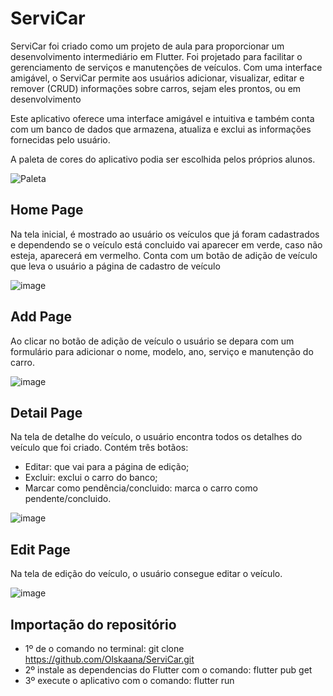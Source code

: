 # ServiCar


ServiCar foi criado como um projeto de aula para proporcionar um desenvolvimento intermediário em Flutter. Foi projetado para facilitar o gerenciamento de serviços e manutenções de veículos. Com uma interface amigável, o ServiCar permite aos usuários adicionar, visualizar, editar e remover (CRUD) informações sobre carros, sejam eles prontos, ou em desenvolvimento 

Este aplicativo oferece uma interface amigável e intuitiva e também conta com um banco de dados que armazena, atualiza e exclui as informações fornecidas pelo usuário. 

A paleta de cores do aplicativo podia ser escolhida pelos próprios alunos.

![Paleta](https://github.com/user-attachments/assets/63453558-7771-4f6e-8971-a9cf93a452e5)


## Home Page 

Na tela inicial, é mostrado ao usuário os veículos que já foram cadastrados e dependendo se o veículo está concluido vai aparecer em verde, caso não esteja, aparecerá em vermelho.
Conta com um botão de adição de veículo que leva o usuário a página de cadastro de veículo

![image](https://github.com/user-attachments/assets/92e2479d-cf09-49de-b4e1-7ea1cf0864fe)


 ## Add Page

 Ao clicar no botão de adição de veículo o usuário se depara com um formulário para adicionar o nome, modelo, ano, serviço e manutenção do carro.
 
![image](https://github.com/user-attachments/assets/1efb1fa3-8e3d-4a6a-bd36-75717feb1d7a)

 ## Detail Page

Na tela de detalhe do veículo, o usuário encontra todos os detalhes do veículo que foi criado.
Contém três botãos:
+ Editar: que vai para a página de edição;
+ Excluir: exclui o carro do banco;
+ Marcar como pendência/concluido: marca o carro como pendente/concluido.

![image](https://github.com/user-attachments/assets/6b385812-830c-4728-b498-d2eaf0d5b525)

## Edit Page

Na tela de edição do veículo, o usuário consegue editar o veículo.

![image](https://github.com/user-attachments/assets/fefc2725-8a40-4be7-8edf-8d2e0f820962)


 ## Importação do repositório

 - 1º de o comando no terminal: git clone https://github.com/Olskaana/ServiCar.git
 - 2º instale as dependencias do Flutter com o comando: flutter pub get
 - 3º execute o aplicativo com o comando: flutter run




 

